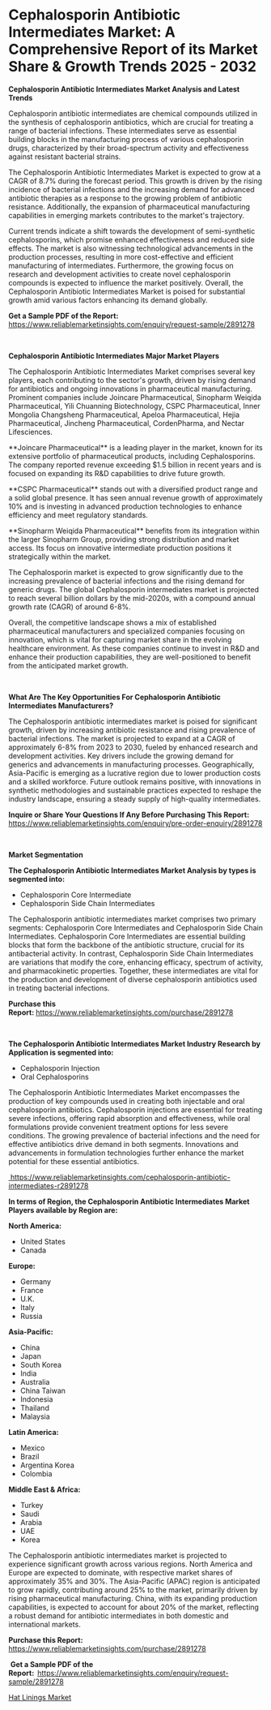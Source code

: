 <p><h1>Cephalosporin Antibiotic Intermediates Market: A Comprehensive Report of its Market Share & Growth Trends 2025 - 2032</h1></p><p><strong>Cephalosporin Antibiotic Intermediates Market Analysis and Latest Trends</strong></p>
<p><p>Cephalosporin antibiotic intermediates are chemical compounds utilized in the synthesis of cephalosporin antibiotics, which are crucial for treating a range of bacterial infections. These intermediates serve as essential building blocks in the manufacturing process of various cephalosporin drugs, characterized by their broad-spectrum activity and effectiveness against resistant bacterial strains.</p><p>The Cephalosporin Antibiotic Intermediates Market is expected to grow at a CAGR of 8.7% during the forecast period. This growth is driven by the rising incidence of bacterial infections and the increasing demand for advanced antibiotic therapies as a response to the growing problem of antibiotic resistance. Additionally, the expansion of pharmaceutical manufacturing capabilities in emerging markets contributes to the market's trajectory.</p><p>Current trends indicate a shift towards the development of semi-synthetic cephalosporins, which promise enhanced effectiveness and reduced side effects. The market is also witnessing technological advancements in the production processes, resulting in more cost-effective and efficient manufacturing of intermediates. Furthermore, the growing focus on research and development activities to create novel cephalosporin compounds is expected to influence the market positively. Overall, the Cephalosporin Antibiotic Intermediates Market is poised for substantial growth amid various factors enhancing its demand globally.</p></p>
<p><strong>Get a Sample PDF of the Report:&nbsp;</strong> <a href="https://www.reliablemarketinsights.com/enquiry/request-sample/2891278?utm_campaign=3218&utm_medium=2&utm_source=Github&utm_content=ia&utm_term=14032025&utm_id=cephalosporin-antibiotic-intermediates">https://www.reliablemarketinsights.com/enquiry/request-sample/2891278</a></p>
<p>&nbsp;</p>
<p><strong>Cephalosporin Antibiotic Intermediates Major Market Players</strong></p>
<p><p>The Cephalosporin Antibiotic Intermediates Market comprises several key players, each contributing to the sector's growth, driven by rising demand for antibiotics and ongoing innovations in pharmaceutical manufacturing. Prominent companies include Joincare Pharmaceutical, Sinopharm Weiqida Pharmaceutical, Yili Chuanning Biotechnology, CSPC Pharmaceutical, Inner Mongolia Changsheng Pharmaceutical, Apeloa Pharmaceutical, Hejia Pharmaceutical, Jincheng Pharmaceutical, CordenPharma, and Nectar Lifesciences.</p><p>**Joincare Pharmaceutical** is a leading player in the market, known for its extensive portfolio of pharmaceutical products, including Cephalosporins. The company reported revenue exceeding $1.5 billion in recent years and is focused on expanding its R&D capabilities to drive future growth.</p><p>**CSPC Pharmaceutical** stands out with a diversified product range and a solid global presence. It has seen annual revenue growth of approximately 10% and is investing in advanced production technologies to enhance efficiency and meet regulatory standards.</p><p>**Sinopharm Weiqida Pharmaceutical** benefits from its integration within the larger Sinopharm Group, providing strong distribution and market access. Its focus on innovative intermediate production positions it strategically within the market.</p><p>The Cephalosporin market is expected to grow significantly due to the increasing prevalence of bacterial infections and the rising demand for generic drugs. The global Cephalosporin intermediates market is projected to reach several billion dollars by the mid-2020s, with a compound annual growth rate (CAGR) of around 6-8%.</p><p>Overall, the competitive landscape shows a mix of established pharmaceutical manufacturers and specialized companies focusing on innovation, which is vital for capturing market share in the evolving healthcare environment. As these companies continue to invest in R&D and enhance their production capabilities, they are well-positioned to benefit from the anticipated market growth.</p></p>
<p>&nbsp;</p>
<p><strong>What Are The Key Opportunities For Cephalosporin Antibiotic Intermediates Manufacturers?</strong></p>
<p><p>The Cephalosporin antibiotic intermediates market is poised for significant growth, driven by increasing antibiotic resistance and rising prevalence of bacterial infections. The market is projected to expand at a CAGR of approximately 6-8% from 2023 to 2030, fueled by enhanced research and development activities. Key drivers include the growing demand for generics and advancements in manufacturing processes. Geographically, Asia-Pacific is emerging as a lucrative region due to lower production costs and a skilled workforce. Future outlook remains positive, with innovations in synthetic methodologies and sustainable practices expected to reshape the industry landscape, ensuring a steady supply of high-quality intermediates.</p></p>
<p><strong>Inquire or Share Your Questions If Any Before Purchasing This Report:</strong> <a href="https://www.reliablemarketinsights.com/enquiry/pre-order-enquiry/2891278?utm_campaign=3218&utm_medium=2&utm_source=Github&utm_content=ia&utm_term=14032025&utm_id=cephalosporin-antibiotic-intermediates">https://www.reliablemarketinsights.com/enquiry/pre-order-enquiry/2891278</a></p>
<p>&nbsp;</p>
<p><strong>Market Segmentation</strong></p>
<p><strong>The Cephalosporin Antibiotic Intermediates Market Analysis by types is segmented into:</strong></p>
<p><ul><li>Cephalosporin Core Intermediate</li><li>Cephalosporin Side Chain Intermediates</li></ul></p>
<p><p>The Cephalosporin antibiotic intermediates market comprises two primary segments: Cephalosporin Core Intermediates and Cephalosporin Side Chain Intermediates. Cephalosporin Core Intermediates are essential building blocks that form the backbone of the antibiotic structure, crucial for its antibacterial activity. In contrast, Cephalosporin Side Chain Intermediates are variations that modify the core, enhancing efficacy, spectrum of activity, and pharmacokinetic properties. Together, these intermediates are vital for the production and development of diverse cephalosporin antibiotics used in treating bacterial infections.</p></p>
<p><strong>Purchase this Report:&nbsp;</strong><a href="https://www.reliablemarketinsights.com/purchase/2891278?utm_campaign=3218&utm_medium=2&utm_source=Github&utm_content=ia&utm_term=14032025&utm_id=cephalosporin-antibiotic-intermediates">https://www.reliablemarketinsights.com/purchase/2891278</a></p>
<p>&nbsp;</p>
<p><strong>The Cephalosporin Antibiotic Intermediates Market Industry Research by Application is segmented into:</strong></p>
<p><ul><li>Cephalosporin Injection</li><li>Oral Cephalosporins</li></ul></p>
<p><p>The Cephalosporin Antibiotic Intermediates Market encompasses the production of key compounds used in creating both injectable and oral cephalosporin antibiotics. Cephalosporin injections are essential for treating severe infections, offering rapid absorption and effectiveness, while oral formulations provide convenient treatment options for less severe conditions. The growing prevalence of bacterial infections and the need for effective antibiotics drive demand in both segments. Innovations and advancements in formulation technologies further enhance the market potential for these essential antibiotics.</p></p>
<p><a href="https://www.reliablemarketinsights.com/cephalosporin-antibiotic-intermediates-r2891278?utm_campaign=3218&utm_medium=2&utm_source=Github&utm_content=ia&utm_term=14032025&utm_id=cephalosporin-antibiotic-intermediates">&nbsp;https://www.reliablemarketinsights.com/cephalosporin-antibiotic-intermediates-r2891278</a></p>
<p><strong>In terms of Region, the Cephalosporin Antibiotic Intermediates Market Players available by Region are:</strong></p>
<p>
    <p> <strong> North America: </strong>
        <ul>
            <li>United States</li>
            <li>Canada</li>
        </ul>
        </p> 
    <p> <strong> Europe: </strong>
        <ul>
            <li>Germany</li>
            <li>France</li>
            <li>U.K.</li>
            <li>Italy</li>
            <li>Russia</li>
        </ul>
        </p> 
    <p> <strong> Asia-Pacific: </strong>
        <ul>
            <li>China</li>
            <li>Japan</li>
            <li>South Korea</li>
            <li>India</li>
            <li>Australia</li>
            <li>China Taiwan</li>
            <li>Indonesia</li>
            <li>Thailand</li>
            <li>Malaysia</li>
        </ul>
        </p> 
    <p> <strong> Latin America: </strong>
        <ul>
            <li>Mexico</li>
            <li>Brazil</li>
            <li>Argentina Korea</li>
            <li>Colombia</li>
        </ul>
        </p> 
    <p> <strong> Middle East & Africa: </strong>
        <ul>
            <li>Turkey</li>
            <li>Saudi</li>
            <li>Arabia</li>
            <li>UAE</li>
            <li>Korea</li>
        </ul>
    </p>
    </p>
<p><p>The Cephalosporin antibiotic intermediates market is projected to experience significant growth across various regions. North America and Europe are expected to dominate, with respective market shares of approximately 35% and 30%. The Asia-Pacific (APAC) region is anticipated to grow rapidly, contributing around 25% to the market, primarily driven by rising pharmaceutical manufacturing. China, with its expanding production capabilities, is expected to account for about 20% of the market, reflecting a robust demand for antibiotic intermediates in both domestic and international markets.</p></p>
<p><strong>Purchase this Report: </strong><a href="https://www.reliablemarketinsights.com/purchase/2891278?utm_campaign=3218&utm_medium=2&utm_source=Github&utm_content=ia&utm_term=14032025&utm_id=cephalosporin-antibiotic-intermediates">https://www.reliablemarketinsights.com/purchase/2891278</a></p>
<p>&nbsp;<strong>Get a Sample PDF of the Report:&nbsp;&nbsp;</strong><a href="https://www.reliablemarketinsights.com/enquiry/request-sample/2891278?utm_campaign=3218&utm_medium=2&utm_source=Github&utm_content=ia&utm_term=14032025&utm_id=cephalosporin-antibiotic-intermediates">https://www.reliablemarketinsights.com/enquiry/request-sample/2891278</a></p>
<p><strong></strong></p>
<p><p><a href="https://github.com/chkrselia/Market-Research-Report-List-1/blob/main/hat-linings-market.md?utm_campaign=3218&utm_medium=2&utm_source=Github&utm_content=ia&utm_term=14032025&utm_id=cephalosporin-antibiotic-intermediates">Hat Linings Market</a></p></p>